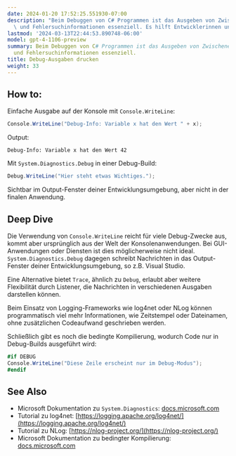 ```yaml
---
date: 2024-01-20 17:52:25.551930-07:00
description: "Beim Debuggen von C# Programmen ist das Ausgeben von Zwischenergebnissen\
  \ und Fehlersuchinformationen essenziell. Es hilft Entwicklerinnen und Entwicklern,\u2026"
lastmod: '2024-03-13T22:44:53.890748-06:00'
model: gpt-4-1106-preview
summary: Beim Debuggen von C# Programmen ist das Ausgeben von Zwischenergebnissen
  und Fehlersuchinformationen essenziell.
title: Debug-Ausgaben drucken
weight: 33
---
```


## How to:
Einfache Ausgabe auf der Konsole mit `Console.WriteLine`:

```C#
Console.WriteLine("Debug-Info: Variable x hat den Wert " + x);
```

Output:
```
Debug-Info: Variable x hat den Wert 42
```

Mit `System.Diagnostics.Debug` in einer Debug-Build:

```C#
Debug.WriteLine("Hier steht etwas Wichtiges.");
```

Sichtbar im Output-Fenster deiner Entwicklungsumgebung, aber nicht in der finalen Anwendung.

## Deep Dive
Die Verwendung von `Console.WriteLine` reicht für viele Debug-Zwecke aus, kommt aber ursprünglich aus der Welt der Konsolenanwendungen. Bei GUI-Anwendungen oder Diensten ist dies möglicherweise nicht ideal. `System.Diagnostics.Debug` dagegen schreibt Nachrichten in das Output-Fenster deiner Entwicklungsumgebung, so z.B. Visual Studio.

Eine Alternative bietet `Trace`, ähnlich zu `Debug`, erlaubt aber weitere Flexibilität durch Listener, die Nachrichten in verschiedenen Ausgaben darstellen können.

Beim Einsatz von Logging-Frameworks wie log4net oder NLog können programmatisch viel mehr Informationen, wie Zeitstempel oder Dateinamen, ohne zusätzlichen Codeaufwand geschrieben werden.

Schließlich gibt es noch die bedingte Kompilierung, wodurch Code nur in Debug-Builds ausgeführt wird:

```C#
#if DEBUG
Console.WriteLine("Diese Zeile erscheint nur im Debug-Modus");
#endif
```

## See Also
- Microsoft Dokumentation zu `System.Diagnostics`: [docs.microsoft.com](https://docs.microsoft.com/de-de/dotnet/api/system.diagnostics?view=net-6.0)
- Tutorial zu log4net: [https://logging.apache.org/log4net/](https://logging.apache.org/log4net/)
- Tutorial zu NLog: [https://nlog-project.org/](https://nlog-project.org/)
- Microsoft Dokumentation zu bedingter Kompilierung: [docs.microsoft.com](https://docs.microsoft.com/de-de/dotnet/csharp/language-reference/preprocessor-directives/preprocessor-if)
